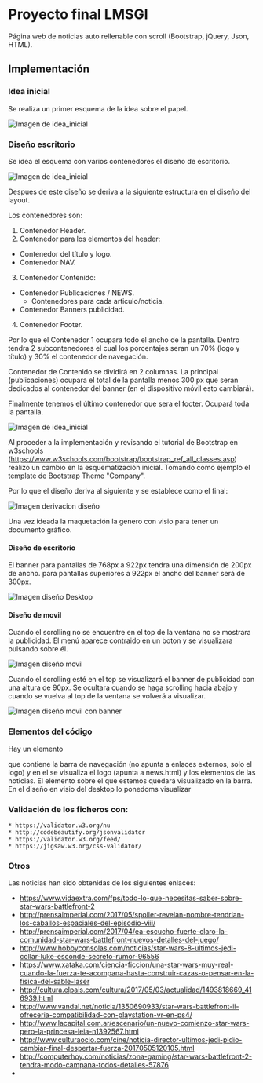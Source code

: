 # Proyecto final LMSGI #

Página web de noticias auto rellenable con scroll (Bootstrap, jQuery, Json, HTML).
 
## Implementación ##

### Idea inicial ###
Se realiza un primer esquema de la idea sobre el papel.

![Imagen de idea_inicial](doc/init.png)

### Diseño escritorio ###
Se idea el esquema con varios contenedores el diseño de escritorio.

![Imagen de idea_inicial](doc/design_desktop.jpg)

Despues de este diseño se deriva a la siguiente estructura en el diseño del layout.

Los contenedores son:

 1. Contenedor Header.
 2. Contenedor para los elementos del header:
   * Contenedor del título y logo.
   * Contenedor NAV.
 3. Contenedor Contenido:
   * Contenedor Publicaciones / NEWS.
     * Contenedores para cada articulo/noticia.
   * Contenedor Banners publicidad.
 4. Contenedor Footer.
 
Por lo que el Contenedor 1 ocupara todo el ancho de la pantalla. Dentro tendra 2 subcontenedores el cual los porcentajes seran un 70% (logo y título) y 30% el contenedor de navegación.

Contenedor de Contenido se dividirá en 2 columnas. La principal (publicaciones) ocupara el total de la pantalla menos 300 px que seran dedicados al contenedor del banner (en el dispositivo móvil esto cambiará).

Finalmente tenemos el último contenedor que sera el footer. Ocupará toda la pantalla.

![Imagen de idea_inicial](doc/esquema_final.png)

Al proceder a la implementación y revisando el tutorial de Bootstrap en w3schools (https://www.w3schools.com/bootstrap/bootstrap_ref_all_classes.asp) realizo un cambio en la esquematización inicial. Tomando como ejemplo el template de Bootstrap Theme "Company".

Por lo que el diseño deriva al siguiente y se establece como el final:

![Imagen derivacion diseño](doc/IMG_9487.JPG)

Una vez ideada la maquetación la genero con visio para tener un documento gráfico.

#### Diseño de escritorio ###
El banner para pantallas de 768px a 922px tendra una dimensión de 200px de ancho. para pantallas superiores a 922px el ancho del banner será de 300px.

![Imagen diseño Desktop](doc/DiseñoDesk.png)

#### Diseño de movil ###
Cuando el scrolling no se encuentre en el top de la ventana no se mostrara la publicidad. El menú aparece contraido en un boton y se visualizara pulsando sobre él.

![Imagen diseño movil](doc/DiseñoMov.png)

Cuando el scrolling esté en el top se visualizará el banner de publicidad con una altura de 90px. Se ocultara cuando se haga scrolling hacia abajo y cuando se vuelva al top de la ventana se volverá a visualizar.

![Imagen diseño movil con banner](doc/DiseñoMoovScrolling.png)

### Elementos del código ###

Hay un elemento <NAV> que contiene la barra de navegación (no apunta a enlaces externos, solo el logo) y en el se visualiza el logo (apunta a news.html) y los elementos de las noticias. El elemento sobre el que estemos quedará visualizado en la barra. En el diseño en visio del desktop lo ponedoms visualizar

### Validación de los ficheros con: ###
	* https://validator.w3.org/nu
	* http://codebeautify.org/jsonvalidator
	* https://validator.w3.org/feed/
	* https://jigsaw.w3.org/css-validator/

### Otros ###

Las noticias han sido obtenidas de los siguientes enlaces:

  * https://www.vidaextra.com/fps/todo-lo-que-necesitas-saber-sobre-star-wars-battlefront-2
  * http://prensaimperial.com/2017/05/spoiler-revelan-nombre-tendrian-los-caballos-espaciales-del-episodio-viii/
  * http://prensaimperial.com/2017/04/ea-escucho-fuerte-claro-la-comunidad-star-wars-battlefront-nuevos-detalles-del-juego/
  * http://www.hobbyconsolas.com/noticias/star-wars-8-ultimos-jedi-collar-luke-esconde-secreto-rumor-96556
  * https://www.xataka.com/ciencia-ficcion/una-star-wars-muy-real-cuando-la-fuerza-te-acompana-hasta-construir-cazas-o-pensar-en-la-fisica-del-sable-laser
  * http://cultura.elpais.com/cultura/2017/05/03/actualidad/1493818669_416939.html
  * http://www.vandal.net/noticia/1350690933/star-wars-battlefront-ii-ofreceria-compatibilidad-con-playstation-vr-en-ps4/
  * http://www.lacapital.com.ar/escenario/un-nuevo-comienzo-star-wars-pero-la-princesa-leia-n1392567.html
  * http://www.culturaocio.com/cine/noticia-director-ultimos-jedi-pidio-cambiar-final-despertar-fuerza-20170505120105.html
  * http://computerhoy.com/noticias/zona-gaming/star-wars-battlefront-2-tendra-modo-campana-todos-detalles-57876
  * 
